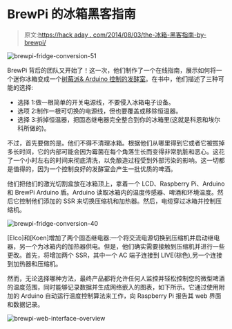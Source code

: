 # BrewPi 的冰箱黑客指南

> 原文:[https://hack aday . com/2014/08/03/the-冰箱-黑客指南-by-brewpi/](https://hackaday.com/2014/08/03/the-fridge-hacking-guide-by-brewpi/)

![brewpi-fridge-conversion-51](../Images/8d2994a0785a913df71ec9df7180f485.png)

BrewPi 背后的团队又开始了！这一次，他们制作了一个在线指南，展示如何将一个迷你冰箱变成一个[树莓派& Arduino 控制的发酵室](http://www.brewpi.com/fridge-hacking-guide/)。在书中，他们描述了三种可能的选择:

*   选择 1:做一根简单的开关电源线，不要侵入冰箱电子设备。
*   选项 2:制作一根可切换的电源线，但也要覆盖或移除恒温器。
*   选择 3:拆掉恒温器，把固态继电器完全整合到你的冰箱里(这就是科恩和埃尔科所做的)。

不过，首先要做的是。他们不得不清理冰箱。根据他们从哪里得到它或者它被拔掉多长时间，它的内部可能会因为霉菌在每个角落生长而变得非常肮脏和恶心。这花了一个小时左右的时间来彻底清洗，以免酿造过程受到外部污染的影响。这一切都是值得的，因为一个控制良好的发酵室会产生一批优质的啤酒。

他们把他们的激光切割盒放在冰箱顶上，拿着一个 LCD、Raspberry Pi、Arduino 和 BrewPi Arduino 盾。Arduino 读取冰箱内的温度传感器、啤酒和环境温度。然后它控制他们添加的 SSR 来切换压缩机和加热器。然后，电缆穿过冰箱并控制压缩机。

![brewpi-fridge-conversion-40](../Images/b04d2b048642115c8deb44fa3eeabdb3.png)

[Elco]和[Koen]增加了两个固态继电器:一个将交流电源切换到压缩机并启动继电器，另一个为冰箱内的加热器供电。但是，他们确实需要接触到压缩机并进行一些更改。首先，将增加两个 SSR，其中一个 AC 端子连接到 LIVE(棕色),另一个连接到加热器和压缩机。

然而，无论选择哪种方法，最终产品都将允许任何人监控并轻松控制您的微型啤酒的温度范围，同时能够记录数据并生成网络嵌入的图表，如下所示。它通过使用附加的 Arduino 自动运行温度控制算法来工作，向 Raspberry Pi 报告其 web 界面和数据记录。

![brewpi-web-interface-overview](../Images/dafc152dca981a5e43692e89705d384e.png)